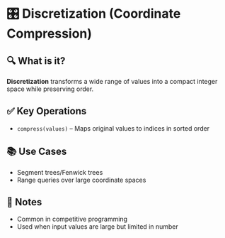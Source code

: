 # 🎛️ Discretization (Coordinate Compression)

## 🔍 What is it?
**Discretization** transforms a wide range of values into a compact integer space while preserving order.

## ✅ Key Operations
- `compress(values)` – Maps original values to indices in sorted order

## 📚 Use Cases
- Segment trees/Fenwick trees
- Range queries over large coordinate spaces

## 📝 Notes
- Common in competitive programming
- Used when input values are large but limited in number
